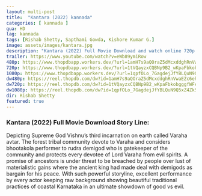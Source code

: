 ```yaml
---
layout: multi-post
title:  "Kantara (2022) kannada"
categories: [ kannada ]
qua: HD
lag: kannada
tags: [Rishab Shetty, Sapthami Gowda, Kishore Kumar G.]
image: assets/images/kantara.jpg
description: "Kantara (2022) Full Movie Download and watch online 720p low file size 500 mb."
trailer: https://www.youtube.com/watch?v=eWb89ymiRow
480p: https://www.thopdbapp.workers.dev/?url=1amH7s9aQOraZ5dMcxddghRnVwaEZc6eh
720p: https://www.thopdbapp.workers.dev/?url=1tVQayzxCQBNp9B2_wKpaFbkobgggfWFe
1080p: https://www.thopdbapp.workers.dev/?url=1qpfOLo_7GagdejJfYBLQuN9Q5xZ4ZkS5
dw480p: https://reel.thopdb.com/dw?id=1amH7s9aQOraZ5dMcxddghRnVwaEZc6eh
dw720p: https://reel.thopdb.com/dw?id=1tVQayzxCQBNp9B2_wKpaFbkobgggfWFe
dw1080p: https://reel.thopdb.com/dw?id=1qpfOLo_7GagdejJfYBLQuN9Q5xZ4ZkS5
dir: Rishab Shetty
featured: true
---
```


### Kantara (2022) Full Movie Download Story Line:
Depicting Supreme God Vishnu’s third incarnation on earth called Varaha avtar. The forest tribal community devote to Varaha and considers bhootakola performer to rudra demigod who is gatekeeper of the community and protects every devotee of Lord Varaha from evil spirits. A promise of ancestors is under threat to be breached by people over lust of materialistic gains where the ancient king had made deal with demigods as bargain for his peace. With such powerful storyline, excellent performance by every actor keeping raw background showing beautiful traditional practices of coastal Karnataka in an ultimate showdown of good vs evil.